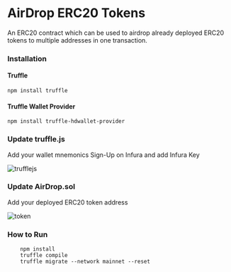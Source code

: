 # AirDrop ERC20 Tokens
An ERC20 contract which can be used to airdrop already deployed ERC20 tokens to multiple addresses in one transaction.

### Installation
#### Truffle
    npm install truffle
    
#### Truffle Wallet Provider
    npm install truffle-hdwallet-provider
    
### Update truffle.js

Add your wallet mnemonics
Sign-Up on Infura and add Infura Key

![trufflejs](https://user-images.githubusercontent.com/25963228/49644885-bfa3d600-fa3b-11e8-9ebd-34c6a3f59be3.png)

### Update AirDrop.sol

Add your deployed ERC20 token address

![token](https://user-images.githubusercontent.com/25963228/49645314-3b525280-fa3d-11e8-9992-8574211fef38.png)

### How to Run

        npm install
        truffle compile
        truffle migrate --network mainnet --reset
        

